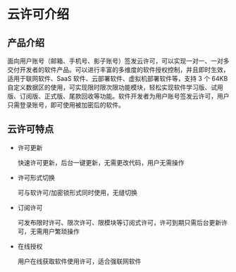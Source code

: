 # 云许可介绍

## 产品介绍

面向用户账号（邮箱、手机号、影子账号）签发云许可，可以实现一对一、一对多交付开发者的软件产品。可以进行丰富的多维度的软件授权控制，并且即时生效，适用于联网软件、SaaS 软件、云部署软件、虚拟机部署软件等，支持 3 个 64KB 自定义数据区的使用，可实现限时限次限功能模块，轻松实现软件学习版、试用版、订阅版、正式版、尾款回收等功能。软件开发者为用户账号签发云许可，用户只需登录账号，即可使用被加密后的软件。

## 云许可特点

- 许可更新

  快速许可更新，后台一键更新，无需更改代码，用户无需操作

- 许可形式切换

  可与软许可/加密锁形式同时使用，无缝切换

- 订阅许可

  可发布限时许可、限次许可、限模块等订阅式许可，许可到期只需后台更新许可，无需用户繁琐操作

- 在线授权

  用户在线获取软件使用许可，适合强联网软件

  

